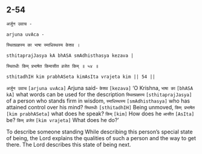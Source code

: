 ## 2-54


```shloka-sa
अर्जुन उवाच -
```
```shloka-sa-hk
arjuna uvAca -
```
```shloka-sa
स्थितप्रज्ञस्य का भाषा स्माधिस्थस्य केशव ।
```
```shloka-sa-hk
sthitaprajJasya kA bhASA smAdhisthasya kezava |
```
```shloka-sa
स्थितधीः किम् प्रभाषेत किमासीत व्रजेत किम् ॥ ५४ ॥
```
```shloka-sa-hk
sthitadhIH kim prabhASeta kimAsIta vrajeta kim || 54 ||
```

`अर्जुन उवाच` `[arjuna uvAca]` Arjuna said- `केशव` `[kezava]` ‘O Krishna, `भाषा का` `[bhASA kA]` what words can be used for the description `स्थितप्रज्ञस्य` `[sthitaprajJasya]` of a person who stands firm in wisdom, `स्माधिस्थस्य` `[smAdhisthasya]` who has attained control over his mind? `स्थितधीः` `[sthitadhIH]` Being unmoved, `किम् प्रभाषेत` `[kim prabhASeta]` what does he speak? `किम्` `[kim]` How does he `आसीत` `[AsIta]` be? `किम् व्रजेत` `[kim vrajeta]` What does he do?’

To describe someone standing 
While describing this person’s special state of being, the Lord explains the qualities of such a person and the way to get there. The Lord describes this state of being next.

